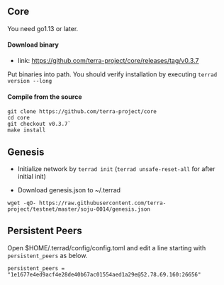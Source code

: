 ## Core
You need go1.13 or later.

#### Download binary
* link: https://github.com/terra-project/core/releases/tag/v0.3.7

Put binaries into path. You should verify installation by executing ```terrad version --long```

#### Compile from the source
```
git clone https://github.com/terra-project/core
cd core
git checkout v0.3.7`
make install
```

## Genesis
- Initialize network by `terrad init` (`terrad unsafe-reset-all` for after initial init)

- Download genesis.json to ~/.terrad
```
wget -qO- https://raw.githubusercontent.com/terra-project/testnet/master/soju-0014/genesis.json
```

## Persistent Peers
Open $HOME/.terrad/config/config.toml and edit a line starting with `persistent_peers` as below.
```
persistent_peers = "1e1677e4ed9acf4e28de40b67ac01554aed1a29e@52.78.69.160:26656"
```
